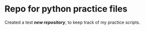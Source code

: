 # Repo for python practice files

Created a test ***new repository***, to keep track of my practice scripts.
